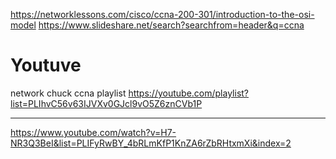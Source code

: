 https://networklessons.com/cisco/ccna-200-301/introduction-to-the-osi-model
https://www.slideshare.net/search?searchfrom=header&q=ccna


# Youtuve

network chuck ccna playlist
https://youtube.com/playlist?list=PLIhvC56v63IJVXv0GJcl9vO5Z6znCVb1P


----------------------------
https://www.youtube.com/watch?v=H7-NR3Q3BeI&list=PLIFyRwBY_4bRLmKfP1KnZA6rZbRHtxmXi&index=2